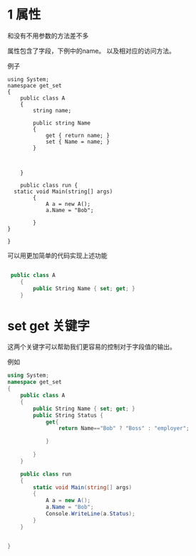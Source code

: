 # 1 属性

和没有不用参数的方法差不多

属性包含了字段，下例中的name。
以及相对应的访问方法。

例子 

```Csharp
using System;
namespace get_set
{
    public class A
    {
        string name; 

        public string Name  
        {
            get { return name; }
            set { Name = name; }
        }


        
    }

    public class run {
  static void Main(string[] args)
        {
            A a = new A();
            a.Name = "Bob";
            
        }
}

}

```

可以用更加简单的代码实现上述功能

```csharp

 public class A
    {
        public String Name { set; get; }
    }

```


# set get 关键字

这两个关键字可以帮助我们更容易的控制对于字段值的输出。

例如 
```csharp 
using System;
namespace get_set
{
    public class A
    {
        public String Name { set; get; }
        public String Status { 
            get{
                return Name=="Bob" ? "Boss" : "employer";

            } 
        
        }
    }

    public class run
    {
        static void Main(string[] args)
        {
            A a = new A();
            a.Name = "Bob";
            Console.WriteLine(a.Status);
        }
    }


}

```

